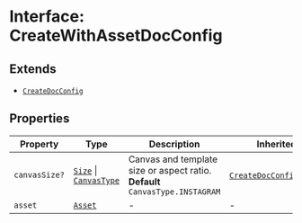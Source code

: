 # Interface: CreateWithAssetDocConfig

## Extends

- [`CreateDocConfig`](create-doc-config/index.md)

## Properties

| Property | Type | Description | Inherited from |
| ------ | ------ | ------ | ------ |
| `canvasSize?` | [`Size`](../../../Asset.types/interfaces/size/index.md) \| [`CanvasType`](../../../Layout.types/enumerations/canvas-type/index.md) | Canvas and template size or aspect ratio. **Default** `CanvasType.INSTAGRAM` | [`CreateDocConfig`](create-doc-config/index.md).`canvasSize` |
| `asset` | [`Asset`](../../../Asset.types/type-aliases/asset/index.md) | - | - |
